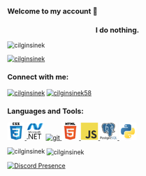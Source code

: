 ### Welcome to my account 👋

<!--
**CilginSinek/CilginSinek** is a ✨ _special_ ✨ repository because its `README.md` (this file) appears on your GitHub profile.

Here are some ideas to get you started:

- 🔭 I’m currently working on ...
- 🌱 I’m currently learning ...
- 👯 I’m looking to collaborate on ...
- 🤔 I’m looking for help with ...
- 💬 Ask me about ...
- 📫 How to reach me: ...
- 😄 Pronouns: ...
- ⚡ Fun fact: ...
-->


<h3 align="center">I do nothing.</h3>

<p align="left"> <img src="https://komarev.com/ghpvc/?username=cilginsinek&label=Profile%20views&color=0e75b6&style=flat" alt="cilginsinek" /> </p>

<p align="left"> <a href="https://twitter.com/cilginsinek" target="blank"><img src="https://img.shields.io/twitter/follow/cilginsinek?logo=twitter&style=for-the-badge" alt="cilginsinek" /></a> </p>

<h3 align="left">Connect with me:</h3>
<p align="left">
<a href="https://twitter.com/cilginsinek" target="blank"><img align="center" src="https://raw.githubusercontent.com/rahuldkjain/github-profile-readme-generator/master/src/images/icons/Social/twitter.svg" alt="cilginsinek" height="30" width="40" /></a>
<a href="https://www.hackerrank.com/cilginsinek58" target="blank"><img align="center" src="https://raw.githubusercontent.com/rahuldkjain/github-profile-readme-generator/master/src/images/icons/Social/hackerrank.svg" alt="cilginsinek58" height="30" width="40" /></a>
</p>

<h3 align="left">Languages and Tools:</h3>
<p align="left"> <a href="https://www.w3schools.com/css/" target="_blank" rel="noreferrer"> <img src="https://raw.githubusercontent.com/devicons/devicon/master/icons/css3/css3-original-wordmark.svg" alt="css3" width="40" height="40"/> </a> <img src="https://raw.githubusercontent.com/devicons/devicon/master/icons/dot-net/dot-net-original-wordmark.svg" alt="dotnet" width="40" height="40"/> </a> <a href="https://git-scm.com/" target="_blank" rel="noreferrer"> <img src="https://www.vectorlogo.zone/logos/git-scm/git-scm-icon.svg" alt="git" width="40" height="40"/> </a> <a href="https://www.w3.org/html/" target="_blank" rel="noreferrer"> <img src="https://raw.githubusercontent.com/devicons/devicon/master/icons/html5/html5-original-wordmark.svg" alt="html5" width="40" height="40"/> </a> <a href="https://developer.mozilla.org/en-US/docs/Web/JavaScript" target="_blank" rel="noreferrer"> <img src="https://raw.githubusercontent.com/devicons/devicon/master/icons/javascript/javascript-original.svg" alt="javascript" width="40" height="40"/> </a> <a href="https://www.postgresql.org" target="_blank" rel="noreferrer"> <img src="https://raw.githubusercontent.com/devicons/devicon/master/icons/postgresql/postgresql-original-wordmark.svg" alt="postgresql" width="40" height="40"/> </a> <a href="https://www.python.org" target="_blank" rel="noreferrer"> <img src="https://raw.githubusercontent.com/devicons/devicon/master/icons/python/python-original.svg" alt="python" width="40" height="40"/> </a> </p>

<p><img align="left" src="https://github-readme-stats.vercel.app/api/top-langs?username=cilginsinek&show_icons=true&locale=en&layout=compact" alt="cilginsinek" /></p>

<p>&nbsp;<img align="center" src="https://github-readme-stats.vercel.app/api?username=cilginsinek&show_icons=true&locale=en" alt="cilginsinek" /></p>





[![Discord Presence](https://lanyard.cnrad.dev/api/348248269786316803)](https://discord.com/users/348248269786316803)
